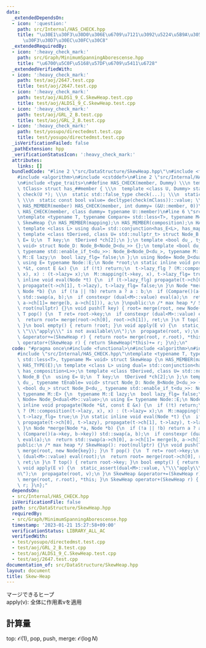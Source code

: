 ```yaml
---
data:
  _extendedDependsOn:
  - icon: ':question:'
    path: src/Internal/HAS_CHECK.hpp
    title: "\u30E1\u30F3\u30D0\u306E\u6709\u7121\u3092\u5224\u5B9A\u3059\u308B\u30C6\
      \u30F3\u30D7\u30EC\u30FC\u30C8"
  _extendedRequiredBy:
  - icon: ':heavy_check_mark:'
    path: src/Graph/MinimumSpanningAborescense.hpp
    title: "\u6700\u5C0F\u5168\u57DF\u6709\u5411\u6728"
  _extendedVerifiedWith:
  - icon: ':heavy_check_mark:'
    path: test/aoj/2647.test.cpp
    title: test/aoj/2647.test.cpp
  - icon: ':heavy_check_mark:'
    path: test/aoj/ALDS1_9_C.SkewHeap.test.cpp
    title: test/aoj/ALDS1_9_C.SkewHeap.test.cpp
  - icon: ':heavy_check_mark:'
    path: test/aoj/GRL_2_B.test.cpp
    title: test/aoj/GRL_2_B.test.cpp
  - icon: ':heavy_check_mark:'
    path: test/yosupo/directedmst.test.cpp
    title: test/yosupo/directedmst.test.cpp
  _isVerificationFailed: false
  _pathExtension: hpp
  _verificationStatusIcon: ':heavy_check_mark:'
  attributes:
    links: []
  bundledCode: "#line 2 \"src/DataStructure/SkewHeap.hpp\"\n#include <functional>\n\
    #include <algorithm>\n#include <cstddef>\n#line 2 \"src/Internal/HAS_CHECK.hpp\"\
    \n#include <type_traits>\n#define HAS_CHECK(member, Dummy) \\\n template <class\
    \ tClass> struct has_##member { \\\n  template <class U, Dummy> static std::true_type\
    \ check(U *); \\\n  static std::false_type check(...); \\\n  static tClass *mClass;\
    \ \\\n  static const bool value= decltype(check(mClass))::value; \\\n };\n#define\
    \ HAS_MEMBER(member) HAS_CHECK(member, int dummy= (&U::member, 0))\n#define HAS_TYPE(member)\
    \ HAS_CHECK(member, class dummy= typename U::member)\n#line 6 \"src/DataStructure/SkewHeap.hpp\"\
    \ntemplate <typename T, typename Compare= std::less<T>, typename M= void> struct\
    \ SkewHeap {\n HAS_MEMBER(mapping);\n HAS_MEMBER(composition);\n HAS_TYPE(E);\n\
    \ template <class L> using dual= std::conjunction<has_E<L>, has_mapping<L>, has_composition<L>>;\n\
    \ template <class tDerived, class U= std::nullptr_t> struct Node_B {\n  using\
    \ E= U;\n  T key;\n  tDerived *ch[2];\n };\n template <bool du_, typename tEnable=\
    \ void> struct Node_D: Node_B<Node_D<du_>> {};\n template <bool du_> struct Node_D<du_,\
    \ typename std::enable_if_t<du_>>: Node_B<Node_D<du_>, typename M::E> {\n  typename\
    \ M::E lazy;\n  bool lazy_flg= false;\n };\n using Node= Node_D<dual<M>::value>;\n\
    \ using E= typename Node::E;\n Node *root;\n static inline void propagate(Node\
    \ *&t, const E &x) {\n  if (!t) return;\n  t->lazy_flg ? (M::composition(t->lazy,\
    \ x), x) : (t->lazy= x);\n  M::mapping(t->key, x), t->lazy_flg= true;\n }\n static\
    \ inline void eval(Node *t) {\n  if (t->lazy_flg) propagate(t->ch[0], t->lazy),\
    \ propagate(t->ch[1], t->lazy), t->lazy_flg= false;\n }\n Node *merge(Node *a,\
    \ Node *b) {\n  if (!a || !b) return a ? a : b;\n  if (Compare()(a->key, b->key))\
    \ std::swap(a, b);\n  if constexpr (dual<M>::value) eval(a);\n  return std::swap(a->ch[0],\
    \ a->ch[1]= merge(b, a->ch[1])), a;\n }\npublic:\n /* max heap */ SkewHeap():\
    \ root(nullptr) {}\n void push(T key) { root= merge(root, new Node{key}); }\n\
    \ T pop() {\n  T ret= root->key;\n  if constexpr (dual<M>::value) eval(root);\n\
    \  return root= merge(root->ch[0], root->ch[1]), ret;\n }\n T top() { return root->key;\
    \ }\n bool empty() { return !root; }\n void apply(E v) {\n  static_assert(dual<M>::value,\
    \ \"\\\"apply\\\" is not available\\n\");\n  propagate(root, v);\n }\n SkewHeap\
    \ &operator+=(SkewHeap r) { return root= merge(root, r.root), *this; }\n SkewHeap\
    \ operator+(SkewHeap r) { return SkewHeap(*this)+= r; }\n};\n"
  code: "#pragma once\n#include <functional>\n#include <algorithm>\n#include <cstddef>\n\
    #include \"src/Internal/HAS_CHECK.hpp\"\ntemplate <typename T, typename Compare=\
    \ std::less<T>, typename M= void> struct SkewHeap {\n HAS_MEMBER(mapping);\n HAS_MEMBER(composition);\n\
    \ HAS_TYPE(E);\n template <class L> using dual= std::conjunction<has_E<L>, has_mapping<L>,\
    \ has_composition<L>>;\n template <class tDerived, class U= std::nullptr_t> struct\
    \ Node_B {\n  using E= U;\n  T key;\n  tDerived *ch[2];\n };\n template <bool\
    \ du_, typename tEnable= void> struct Node_D: Node_B<Node_D<du_>> {};\n template\
    \ <bool du_> struct Node_D<du_, typename std::enable_if_t<du_>>: Node_B<Node_D<du_>,\
    \ typename M::E> {\n  typename M::E lazy;\n  bool lazy_flg= false;\n };\n using\
    \ Node= Node_D<dual<M>::value>;\n using E= typename Node::E;\n Node *root;\n static\
    \ inline void propagate(Node *&t, const E &x) {\n  if (!t) return;\n  t->lazy_flg\
    \ ? (M::composition(t->lazy, x), x) : (t->lazy= x);\n  M::mapping(t->key, x),\
    \ t->lazy_flg= true;\n }\n static inline void eval(Node *t) {\n  if (t->lazy_flg)\
    \ propagate(t->ch[0], t->lazy), propagate(t->ch[1], t->lazy), t->lazy_flg= false;\n\
    \ }\n Node *merge(Node *a, Node *b) {\n  if (!a || !b) return a ? a : b;\n  if\
    \ (Compare()(a->key, b->key)) std::swap(a, b);\n  if constexpr (dual<M>::value)\
    \ eval(a);\n  return std::swap(a->ch[0], a->ch[1]= merge(b, a->ch[1])), a;\n }\n\
    public:\n /* max heap */ SkewHeap(): root(nullptr) {}\n void push(T key) { root=\
    \ merge(root, new Node{key}); }\n T pop() {\n  T ret= root->key;\n  if constexpr\
    \ (dual<M>::value) eval(root);\n  return root= merge(root->ch[0], root->ch[1]),\
    \ ret;\n }\n T top() { return root->key; }\n bool empty() { return !root; }\n\
    \ void apply(E v) {\n  static_assert(dual<M>::value, \"\\\"apply\\\" is not available\\\
    n\");\n  propagate(root, v);\n }\n SkewHeap &operator+=(SkewHeap r) { return root=\
    \ merge(root, r.root), *this; }\n SkewHeap operator+(SkewHeap r) { return SkewHeap(*this)+=\
    \ r; }\n};"
  dependsOn:
  - src/Internal/HAS_CHECK.hpp
  isVerificationFile: false
  path: src/DataStructure/SkewHeap.hpp
  requiredBy:
  - src/Graph/MinimumSpanningAborescense.hpp
  timestamp: '2023-01-21 15:27:58+09:00'
  verificationStatus: LIBRARY_ALL_AC
  verifiedWith:
  - test/yosupo/directedmst.test.cpp
  - test/aoj/GRL_2_B.test.cpp
  - test/aoj/ALDS1_9_C.SkewHeap.test.cpp
  - test/aoj/2647.test.cpp
documentation_of: src/DataStructure/SkewHeap.hpp
layout: document
title: Skew-Heap
---
```

マージできるヒープ \
apply(v): 全体に作用素vを適用
## 計算量
top: $\mathcal{O}(1)$, pop, push, merge: $\mathcal{O}(\log N)$